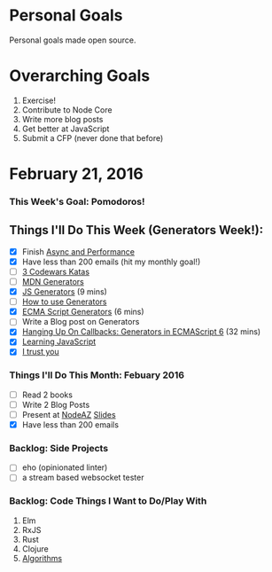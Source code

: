 Personal Goals
==============

Personal goals made open source.

# Overarching Goals
1. Exercise!
2. Contribute to Node Core
3. Write more blog posts
4. Get better at JavaScript
5. Submit a CFP (never done that before)

# February 21, 2016

### This Week's Goal: Pomodoros!

## Things I'll Do This Week (Generators Week!):
- [x] Finish [Async and Performance](https://github.com/getify/You-Dont-Know-JS/blob/master/async%20%26%20performance/README.md)
- [x] Have less than 200 emails (hit my monthly goal!)
- [ ] [3 Codewars Katas](http://www.codewars.com/)
- [ ] [MDN Generators](https://developer.mozilla.org/en-US/docs/Web/JavaScript/Reference/Statements/function*)
- [x] [JS Generators](https://www.youtube.com/watch?v=Zk_rX2n3Ml8) (9 mins)
- [ ] [How to use Generators](https://strongloop.com/strongblog/how-to-generators-node-js-yield-use-cases/)
- [x] [ECMA Script Generators](https://egghead.io/lessons/ecmascript-6-generators) (6 mins)
- [ ] Write a Blog post on Generators
- [x] [Hanging Up On Callbacks: Generators in ECMAScript 6](https://www.youtube.com/watch?v=s-BwEk-Y4kg) (32 mins)
- [x] [Learning JavaScript](http://mafintosh.com/learning-javascript.html)
- [x] [I trust you](https://medium.com/@sicross/i-trust-you-3ea865a30538#.jmu7h5ljb)

### Things I'll Do This Month: Febuary 2016
- [ ] Read 2 books
- [ ] Write 2 Blog Posts
- [ ] Present at [NodeAZ](http://www.meetup.com/NodeAZ/) [Slides](http://www.decksetapp.com/)
- [x] Have less than 200 emails

### Backlog: Side Projects
- [ ] eho (opinionated linter)
- [ ] a stream based websocket tester

### Backlog: Code Things I Want to Do/Play With
1. Elm
2. RxJS
3. Rust
4. Clojure
5. [Algorithms](https://www.coursera.org/learn/algorithmic-toolbox/)
